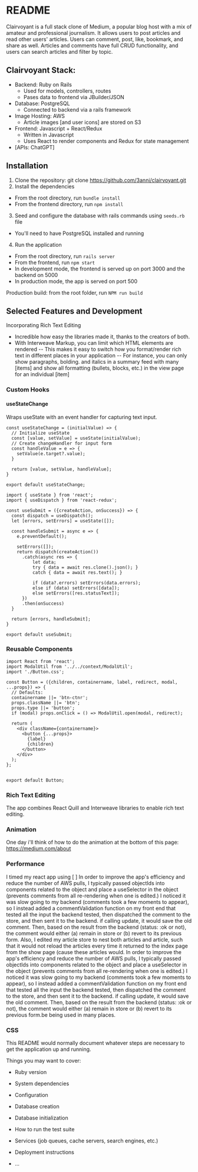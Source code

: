 # README

Clairvoyant is a full stack clone of Medium, a popular blog host with a mix of amateur and professional journalism. It allows users to post articles and read other users' articles. Users can comment, post, like, bookmark, and share as well. Articles and comments have full CRUD functionality, and users can search articles and filter by topic.

## Clairvoyant Stack:
* Backend: Ruby on Rails
  * Used for models, controllers, routes
  * Pases data to frontend via JBuilder/JSON
* Database: PostgreSQL
  * Connected to backend via a rails framework
* Image Hosting: AWS
  * Article images [and user icons] are stored on S3
* Frontend: Javascript + React/Redux
  * Written in Javascript
  * Uses React to render components and Redux for state management
* [APIs: ChatGPT]

## Installation
1. Clone the repository: git clone https://github.com/3anni/clairvoyant.git
2. Install the dependencies
  * From the root directory, run `bundle install`
  * From the frontend directory, run `npm install`
3. Seed and configure the database with rails commands using `seeds.rb` file
  * You'll need to have PostgreSQL installed and running
4. Run the application
  * From the root directory, run `rails server`
  * From the frontend, run `npm start`
  * In development mode, the frontend is served up on port 3000 and the backend on 5000
  * In production mode, the app is served on port 500

Production build: from the root folder, run `NPM run build`

## Selected Features and Development
Incorporating Rich Text Editing
- Incredible how easy the libraries made it, thanks to the creators of both.
- With Interweave Markup, you can limit which HTML elements are rendered
-- This makes it easy to switch how you format/render rich text in different places in your application
-- For instance, you can only show paragraphs, bolding. and italics in a summary feed with many [items] and show all formatting (bullets, blocks, etc.) in the view page for an individual [item]

### Custom Hooks
#### useStateChange
Wraps useState with an event handler for capturing text input.
```
const useStateChange = (initialValue) => {
  // Initialize useState
  const [value, setValue] = useState(initialValue);
  // Create changeHandler for input form
  const handleValue = e => {
    setValue(e.target?.value);
  }

  return [value, setValue, handleValue];
}

export default useStateChange;
```


```
import { useState } from 'react';
import { useDispatch } from 'react-redux';

const useSubmit = ({createAction, onSuccess}) => {
  const dispatch = useDispatch();
  let [errors, setErrors] = useState([]);

  const handleSubmit = async e => {
    e.preventDefault();

    setErrors([]);
    return dispatch(createAction())
      .catch(async res => {
          let data;
          try { data = await res.clone().json(); }
          catch { data = await res.text(); }

          if (data?.errors) setErrors(data.errors);
          else if (data) setErrors([data]);
          else setErrors([res.statusText]);
      })
      .then(onSuccess)
  }

  return [errors, handleSubmit];
}

export default useSubmit;

```

### Reusable Components
```
import React from 'react';
import ModalUtil from '../../context/ModalUtil';
import './Button.css';

const Button = ({children, containername, label, redirect, modal, ...props}) => {
  // Defaults:
  containername ||= 'btn-ctnr';
  props.className ||= 'btn';
  props.type ||= 'button';
  if (modal) props.onClick = () => ModalUtil.open(modal, redirect);

  return (
    <div className={containername}>
      <button {...props}>
        {label}
        {children}
      </button>
    </div>
  );
};


export default Button;
```

### Rich Text Editing
The app combines React Quill and Interweave libraries to enable rich text editing.

### Animation


One day i'll think of how to do the animation at the bottom of this page:
https://medium.com/about

### Performance
I timed my react app using [ ]
In order to improve the app's efficiency and reduce the number of AWS pulls, I typically passed objectIds into components related to the object and place a useSelector in the object (prevents comments from all re-rendering when one is edited.) I noticed it was slow going to my backend (comments took a few moments to appear), so I instead added a commentValidation function on my front end that tested all the input the backend tested, then dispatched the comment to the store, and then sent it to the backend. if calling update, it would save the old comment. Then, based on the result from the backend (status: :ok or not), the comment would either (a) remain in store or (b) revert to its previous form.
Also, I edited my article store to nest both articles and article, such that it would not reload the articles every time it returned to the index page from the show page (cause these articles would.
In order to improve the app's efficiency and reduce the number of AWS pulls, I typically passed objectIds into components related to the object and place a useSelector in the object (prevents comments from all re-rendering when one is edited.) I noticed it was slow going to my backend (comments took a few moments to appear), so I instead added a commentValidation function on my front end that tested all the input the backend tested, then dispatched the comment to the store, and then sent it to the backend. if calling update, it would save the old comment. Then, based on the result from the backend (status: :ok or not), the comment would either (a) remain in store or (b) revert to its previous form.be being used in many places.


### CSS





This README would normally document whatever steps are necessary to get the
application up and running.

Things you may want to cover:

* Ruby version

* System dependencies

* Configuration

* Database creation

* Database initialization

* How to run the test suite

* Services (job queues, cache servers, search engines, etc.)

* Deployment instructions

* ...
